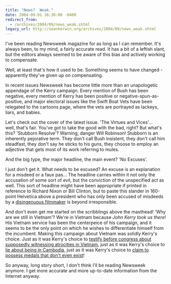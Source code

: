 ```yaml
---
title: "News?  Weak."
date: 2004-09-01 16:38:00 -0400
redirect_from:
  - /archives/2004/09/news_weak.shtml
legacy_url: http://seankerwin.org/archives/2004/09/news_weak.shtml
---
```

<p>I've been reading Newsweek magazine for as long as I can remember.  It's always been, to my mind, a fairly accurate read.  It has a bit of a leftish slant, but the editors always seemed to be aware of this bias and actively working to compensate.</p>

<p>Well, at least that's how it used to be.  Something seems to have changed - apparently they've given up on compensating.</p>

<p>In recent issues Newsweek has become little more than an unapologetic appendage of the Kerry campaign.  Every mention of Bush has been negative, every mention of Kerry has been positive or negative-spun-as-positive, and major electoral issues like the Swift Boat Vets have been relegated to the cartoons page, where the vets are portrayed as lackeys, liars, and babies.</p>

<p>Let's check out the cover of the latest issue.  <img style="float:right; margin:10px; margin-right:0;" src="http://hamstergeddon.dyndns.org/images/newsweek.jpg" alt="" /> 'The Virtues and Vices'... well, that's fair.  You've got to take the good with the bad, right?  But what's this?  'Stubborn Resolve'?  Warning, danger Will Robinson!  Stubborn is an inherently pejorative term.  They don't call Bush insistent, they don't call him steadfast, they don't say he sticks to his guns, they choose to employ an adjective that gets most of its work referring to mules.</p>

<p>And the big type, the major headline, the main event?  'No Excuses'.</p>

<p>I just don't get it.  What needs to be excused?  An excuse is an explanation for a misdeed or a faux pas... The headline carries within it not only the accusation of some sort of evil, but the conviction of the unspecified act as well.  This sort of headline might have been appropriate if printed in reference to Richard Nixon or Bill Clinton, but to paste this slander in 160-point Helvetica above a president who has only been accused of misdeeds by a <a href="http://www.michaelmoore.com/">disingenuous filmmaker</a> is beyond irresponsible.</p>

<p>And don't even get me started on the scribblings above the masthead!  'Why are we still in Vietnam'?  We're in Vietnam because <i>John Kerry took us there</i>!  His Vietnam service has been the centerpeice of his campaign, and it seems to be the only point on which he wishes to differentiate himself from the incumbent.  Making this campaign about Vietnam was solidly Kerry's choice.  Just as it was Kerry's choice to <a href="http://www.c-span.org/2004vote/jkerrytestimony.asp">testify before congress about supposedly witnessing atrocities in Vietnam</a>, just as it was Kerry's choice to <a href="http://www.washingtonpost.com/wp-dyn/articles/A27211-2004Aug23.html">lie about being in Cambodia</a>, just as it was Kerry's choice to <a href="http://www.suntimes.com/output/elect/cst-nws-lips27.html">claim to possess medals that don't even exist</a>!</p>

<p>So anyway, long story short, I don't think I'll be reading Newsweek anymore.  I get more accurate and more up-to-date information from the Internet anyway.</p>
